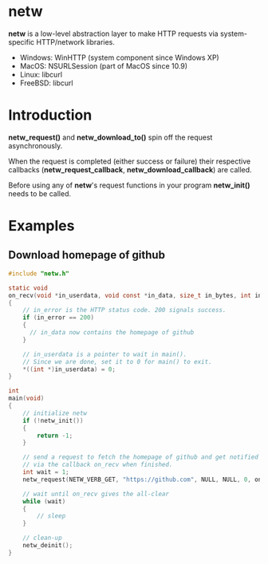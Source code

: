 # netw

**netw** is a low-level abstraction layer to make HTTP requests via
system-specific HTTP/network libraries.

- Windows: WinHTTP (system component since Windows XP)
- MacOS: NSURLSession (part of MacOS since 10.9)
- Linux: libcurl
- FreeBSD: libcurl

# Introduction

**netw_request()** and **netw_download_to()** spin off the request
asynchronously.

When the request is completed (either success or failure)
their respective callbacks (**netw_request_callback**,
**netw_download_callback**) are called.

Before using any of **netw**'s request functions in your program **netw_init()**
needs to be called.

# Examples

## Download homepage of github

```c
#include "netw.h"

static void
on_recv(void *in_userdata, void const *in_data, size_t in_bytes, int in_error, struct netw_header const *in_header)
{
    // in_error is the HTTP status code. 200 signals success.
    if (in_error == 200)
    {
      // in_data now contains the homepage of github
    }

    // in_userdata is a pointer to wait in main().
    // Since we are done, set it to 0 for main() to exit.
    *((int *)in_userdata) = 0;
}

int
main(void)
{
    // initialize netw
    if (!netw_init())
    {
        return -1;
    }

    // send a request to fetch the homepage of github and get notified
    // via the callback on_recv when finished.
    int wait = 1;
    netw_request(NETW_VERB_GET, "https://github.com", NULL, NULL, 0, on_recv, &wait);

    // wait until on_recv gives the all-clear
    while (wait)
    {
        // sleep
    }

    // clean-up
    netw_deinit();
}
```
